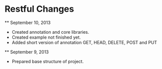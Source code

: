 Restful Changes
========================

** September 10, 2013

* Created annotation and core libraries.
* Created example not finished yet.
* Added short version of annotation GET, HEAD, DELETE, POST and PUT

** September 9, 2013

* Prepared base structure of project.